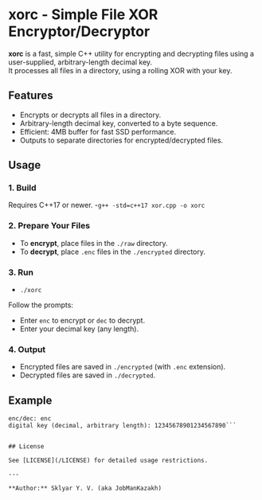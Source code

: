 # xorc - Simple File XOR Encryptor/Decryptor

**xorc** is a fast, simple C++ utility for encrypting and decrypting files using a user-supplied, arbitrary-length decimal key.  
It processes all files in a directory, using a rolling XOR with your key.

## Features

- Encrypts or decrypts all files in a directory.
- Arbitrary-length decimal key, converted to a byte sequence.
- Efficient: 4MB buffer for fast SSD performance.
- Outputs to separate directories for encrypted/decrypted files.

## Usage

### 1. Build

Requires C++17 or newer.
-`g++ -std=c++17 xor.cpp -o xorc`


### 2. Prepare Your Files

- To **encrypt**, place files in the `./raw` directory.
- To **decrypt**, place `.enc` files in the `./encrypted` directory.

### 3. Run

- `./xorc`


Follow the prompts:
- Enter `enc` to encrypt or `dec` to decrypt.
- Enter your decimal key (any length).

### 4. Output

- Encrypted files are saved in `./encrypted` (with `.enc` extension).
- Decrypted files are saved in `./decrypted`.

## Example

```
enc/dec: enc
digital key (decimal, arbitrary length): 12345678901234567890```


## License

See [LICENSE](/LICENSE) for detailed usage restrictions.

---

**Author:** Sklyar Y. V. (aka JobManKazakh)
